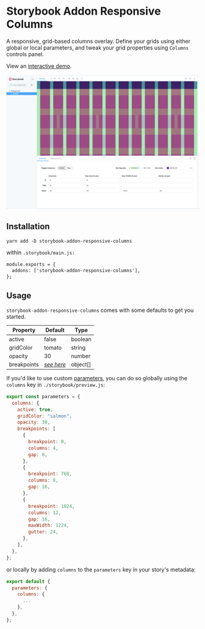 # Storybook Addon Responsive Columns

A responsive, grid-based columns overlay. Define your grids using either global or local parameters, and tweak your grid properties using `Columns` controls panel.

View an [interactive demo](https://storybook-addon-responsive-columns.netlify.app/).

![example screenshot](https://github.com/adamfratino/storybook-addon-responsive-columns/blob/main/screenshot.png?raw=true)

## Installation

```
yarn add -D storybook-addon-responsive-columns
```

within `.storybook/main.js:`

```
module.exports = {
  addons: ['storybook-addon-responsive-columns'],
};
```

## Usage

`storybook-addon-responsive-columns` comes with some defaults to get you started.

| Property    | Default                                                                                                                                                | Type     |
| ----------- | ------------------------------------------------------------------------------------------------------------------------------------------------------ | -------- |
| active      | false                                                                                                                                                  | boolean  |
| gridColor   | tomato                                                                                                                                                 | string   |
| opacity     | 30                                                                                                                                                     | number   |
| breakpoints | _[see here](https://github.com/adamfratino/storybook-addon-responsive-columns/blob/099dc1bdce931662e77f7ebed53575b48bbf0e45/src/preset/preview.ts#L9)_ | object[] |

If you'd like to use custom [parameters](https://storybook.js.org/docs/react/writing-stories/parameters), you can do so globally using the `columns` key in `./storybook/preview.js`:

```js
export const parameters = {
  columns: {
    active: true,
    gridColor: "salmon",
    opacity: 30,
    breakpoints: [
      {
        breakpoint: 0,
        columns: 4,
        gap: 8,
      },
      {
        breakpoint: 768,
        columns: 8,
        gap: 16,
      },
      {
        breakpoint: 1024,
        columns: 12,
        gap: 16,
        maxWidth: 1224,
        gutter: 24,
      },
    ],
  },
};
```

or locally by adding `columns` to the `parameters` key in your story's metadata:

```js
export default {
  parameters: {
    columns: {
      ...
    },
  },
};
```
